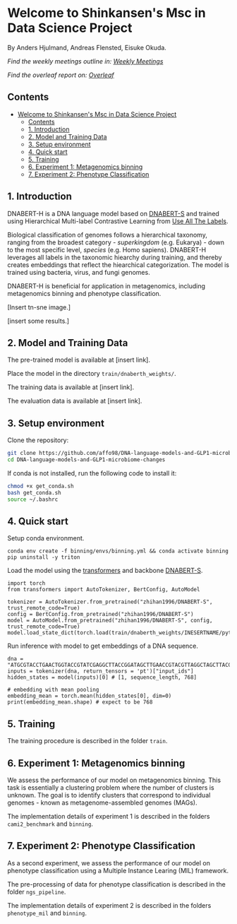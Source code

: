 # Welcome to Shinkansen's Msc in Data Science Project
By Anders Hjulmand, Andreas Flensted, Eisuke Okuda.

*Find the weekly meetings outline in: [Weekly Meetings](weekly_meetings/README.md)*

*Find the overleaf report on: [Overleaf](https://www.overleaf.com/project/679796b5a02b660e4f96beff)* 


## Contents

- [Welcome to Shinkansen's Msc in Data Science Project](#welcome-to-shinkansens-msc-in-data-science-project)
  - [Contents](#contents)
  - [1. Introduction](#1-introduction)
  - [2. Model and Training Data](#2-model-and-training-data)
  - [3. Setup environment](#3-setup-environment)
  - [4. Quick start](#4-quick-start)
  - [5. Training](#5-training)
  - [6. Experiment 1: Metagenomics binning](#6-experiment-1-metagenomics-binning)
  - [7. Experiment 2: Phenotype Classification](#7-experiment-2-phenotype-classification)

## 1. Introduction
DNABERT-H is a DNA language model based on [DNABERT-S](https://github.com/MAGICS-LAB/DNABERT_S) and trained using Hierarchical Multi-label Contrastive Learning from [Use All The Labels](https://arxiv.org/abs/2204.13207).


Biological classification of genomes follows a hierarchical taxonomy, ranging from the broadest category - *superkingdom* (e.g. Eukarya) - down to the most specific level, *species* (e.g. Homo sapiens). DNABERT-H leverages all labels in the taxonomic hiearchy during training, and thereby creates embeddings that reflect the hiearchical categorization. The model is trained using bacteria, virus, and fungi genomes.

DNABERT-H is beneficial for application in metagenomics, including metagenomics binning and phenotype classification.  

[Insert tn-sne image.]

[insert some results.]




## 2. Model and Training Data

The pre-trained model is available at [insert link]. 

Place the model in the directory `train/dnaberth_weights/`.

The training data is available at [insert link].

The evaluation data is available at [insert link].


## 3. Setup environment

Clone the repository:
```bash
git clone https://github.com/affo98/DNA-language-models-and-GLP1-microbiome-changes.git
cd DNA-language-models-and-GLP1-microbiome-changes
```

If conda is not installed, run the following code to install it:
```bash
chmod +x get_conda.sh
bash get_conda.sh
source ~/.bashrc
```

## 4. Quick start

Setup conda environment.

```
conda env create -f binning/envs/binning.yml && conda activate binning 
pip uninstall -y triton
```

Load the model using the [transformers](https://github.com/huggingface/transformers) and backbone [DNABERT-S](https://github.com/MAGICS-LAB/DNABERT_S).

```
import torch
from transformers import AutoTokenizer, BertConfig, AutoModel

tokenizer = AutoTokenizer.from_pretrained("zhihan1996/DNABERT-S", trust_remote_code=True)
config = BertConfig.from_pretrained("zhihan1996/DNABERT-S")
model = AutoModel.from_pretrained("zhihan1996/DNABERT-S", config, trust_remote_code=True)
model.load_state_dict(torch.load(train/dnaberth_weights/INESERTNAME/pytorch_model.bin))
```

Run inference with model to get embeddings of a DNA sequence.

```
dna = "ATGCGTACCTGAACTGGTACCGTATCGAGGCTTACCGGATAGCTTGAACCGTACGTTAGGCTAGCTTACGGAATGCCGT"
inputs = tokenizer(dna, return_tensors = 'pt')["input_ids"]
hidden_states = model(inputs)[0] # [1, sequence_length, 768]

# embedding with mean pooling
embedding_mean = torch.mean(hidden_states[0], dim=0)
print(embedding_mean.shape) # expect to be 768
```

## 5. Training

The training procedure is described in the folder `train`. 



## 6. Experiment 1: Metagenomics binning

We assess the performance of our model on metagenomics binning. This task is essentially a clustering problem where the number of clusters is unknown. The goal is to identify clusters that correspond to individual genomes - known as metagenome-assembled genomes (MAGs).

The implementation details of experiment 1 is described in the folders `cami2_benchmark` and `binning`.


## 7. Experiment 2: Phenotype Classification

As a second experiment, we assess the performance of our model on phenotype classification using a Multiple Instance Learing (MIL) framework. 

The pre-processing of data for phenotype classification is described in the folder `ngs_pipeline`.

The implementation details of experiment 2 is described in the folders `phenotype_mil` and `binning`.




